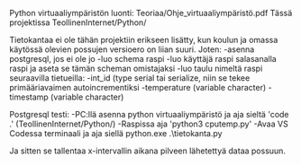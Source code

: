 Python virtuaaliympäristön luonti:
Teoriaa/Ohje_virtuaaliympäristö.pdf
Tässä projektissa TeollinenInternet/Python/

Tietokantaa ei ole tähän projektiin erikseen lisätty, kun koulun ja omassa käytössä olevien possujen versioero on liian suuri.
Joten:
-asenna postgresql, jos ei ole jo
-luo schema raspi
-luo käyttäjä raspi salasanalla raspi ja aseta se tämän scheman omistajaksi
-luo taulu nimeltä raspi seuraavilla tietueilla:
		-int_id (type serial tai serialize, niin se tekee primääriavaimen autoincrementiksi
		-temperature (variable character)
		-timestamp (variable character)

Postgresql testi:
-PC:llä asenna python virtuaaliympäristö ja aja sieltä 'code .' (TeollinenInternet/Python/)
-Raspissa aja 'python3 cputemp.py'
-Avaa VS Codessa terminaali ja aja siellä python.exe .\tietokanta.py

Ja sitten se tallentaa x-intervallin aikana pilveen lähetettyä dataa possuun.

